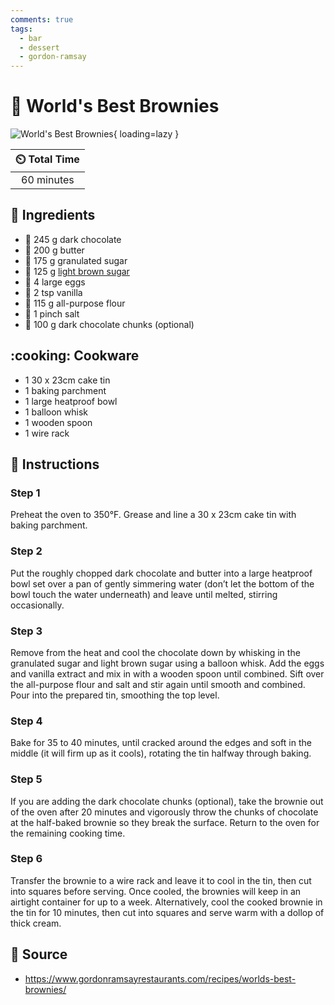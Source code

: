 ```yaml
---
comments: true
tags:
  - bar
  - dessert
  - gordon-ramsay
---
```

# :chocolate_bar: World's Best Brownies

![World's Best Brownies](../assets/images/world's-best-brownies.jpg){ loading=lazy }

| :timer_clock: Total Time |
|:-----------------------: |
| 60 minutes |

## :salt: Ingredients

- :chocolate_bar: 245 g dark chocolate
- :butter: 200 g butter
- :candy: 175 g granulated sugar
- :maple_leaf: 125 g [light brown sugar][1]
- :egg: 4 large eggs
- :icecream: 2 tsp vanilla
- :ear_of_rice: 115 g all-purpose flour
- :salt: 1 pinch salt
- :chocolate_bar: 100 g dark chocolate chunks (optional)

## :cooking: Cookware

- 1 30 x 23cm cake tin
- 1 baking parchment
- 1 large heatproof bowl
- 1 balloon whisk
- 1 wooden spoon
- 1 wire rack

## :pencil: Instructions

### Step 1

Preheat the oven to 350°F. Grease and line a 30 x 23cm cake tin with baking parchment.

### Step 2

Put the roughly chopped dark chocolate and butter into a large heatproof bowl set over a pan of gently simmering water
(don’t let the bottom of the bowl touch the water underneath) and leave until melted, stirring occasionally.

### Step 3

Remove from the heat and cool the chocolate down by whisking in the granulated sugar and light brown sugar using a
balloon whisk. Add the eggs and vanilla extract and mix in with a wooden spoon until combined. Sift over the all-purpose
flour and salt and stir again until smooth and combined. Pour into the prepared tin, smoothing the top level.

### Step 4

Bake for 35 to 40 minutes, until cracked around the edges and soft in the middle (it will firm up as it cools), rotating
the tin halfway through baking.

### Step 5

If you are adding the dark chocolate chunks (optional), take the brownie out of the oven after 20 minutes and vigorously
throw the chunks of chocolate at the half-baked brownie so they break the surface. Return to the oven for the remaining
cooking time.

### Step 6

Transfer the brownie to a wire rack and leave it to cool in the tin, then cut into squares before serving. Once cooled,
the brownies will keep in an airtight container for up to a week. Alternatively, cool the cooked brownie in the tin for
10 minutes, then cut into squares and serve warm with a dollop of thick cream.

## :link: Source

- <https://www.gordonramsayrestaurants.com/recipes/worlds-best-brownies/>

[1]: <../ingredients/brown-sugar.md>
